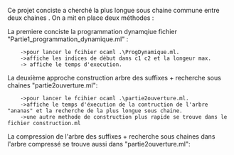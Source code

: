 Ce projet conciste a cherché  la plus longue sous chaine commune entre deux chaines .
On a mit en place deux méthodes :

La premiere conciste la programmation dynamqiue fichier "Partie1_programmation_dynamique.ml" :

        ->pour lancer le fcihier ocaml .\ProgDynamique.ml.
        ->affiche les indices de début dans c1 c2 et la longeur max. 
        -> affiche le temps d'execution.

La deuxième approche construction arbre des suffixes + recherche sous chaines "partie2ouverture.ml": 

        ->pour lancer le fcihier ocaml .\partie2ouverture.ml.
        ->affiche le temps d'éxecution de la contruction de l'arbre "ananas" et la recherche de la plus longue sous chaine. 
        ->une autre methode de construction plus rapide se trouve dans le fichier construction.ml

La compression de l'arbre des suffixes + recherche sous chaines dans l'arbre compressé se trouve aussi dans "partie2ouverture.ml": 


 

